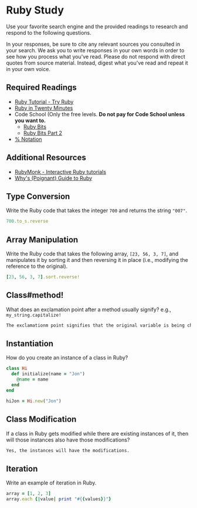 # Ruby Study

Use your favorite search engine and the provided readings to research and
respond to the following questions.

In your responses, be sure to cite any relevant sources you consulted in your
search. We ask you to write responses in your own words in order to see how you
process what you've read. Please do not respond with direct quotes from source
material. Instead, digest what you've read and repeat it in your own voice.

## Required Readings

-   [Ruby Tutorial - Try Ruby](http://tryruby.org/)
-   [Ruby in Twenty Minutes](https://www.ruby-lang.org/en/documentation/quickstart/)
-   Code School (Only the free levels. **Do not pay for Code School unless you want to.**
    -   [Ruby Bits](https://www.codeschool.com/courses/ruby-bits)
    -   [Ruby Bits Part 2](https://www.codeschool.com/courses/ruby-bits-part-2)
-   [% Notation](https://en.wikibooks.org/wiki/Ruby_Programming/Syntax/Literals#The_.25_Notation)

## Additional Resources

-   [RubyMonk - Interactive Ruby tutorials](https://rubymonk.com/)
-   [Why's (Poignant) Guide to Ruby](http://poignant.guide/)

## Type Conversion

Write the Ruby code that takes the integer `700` and returns the string `"007"`.

```ruby
700.to_s.reverse
```

## Array Manipulation

Write the Ruby code that takes the following array, `[23, 56, 3, 7]`, and
manipulates it by sorting it and then reversing it in place (i.e., modifying the
reference to the original).

```ruby
[23, 56, 3, 7].sort.reverse!
```

## Class#method!

What does an exclamation point after a method usually signify?  e.g.,
`my_string.capitalize!`

```md
The exclamationm point signifies that the original variable is being changed.  If you do capitalize without one, my_string will print as capitalized in the console, but the variable will not have changed.
```

## Instantiation
How do you create an instance of a class in Ruby?

```ruby
class Hi
  def initialize(name = "Jon")
    @name = name
  end
end

hiJon = Hi.new("Jon")
```

## Class Modification

If a class in Ruby gets modified while there are existing instances of it, then
will those instances also have those modifications?

```md
Yes, the instances will have the modifications.
```

## Iteration

Write an example of iteration in Ruby.

```ruby
array = [1, 2, 3]
array.each {|value| print "#{{values}}"}
```
